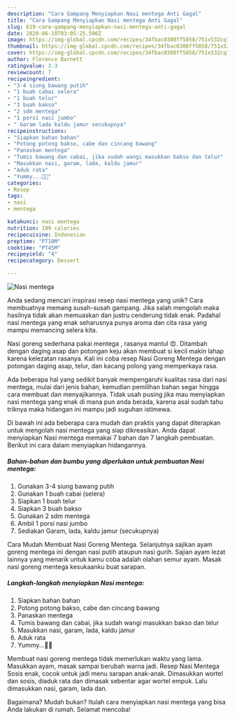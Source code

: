 ```yaml
---
description: "Cara Gampang Menyiapkan Nasi mentega Anti Gagal"
title: "Cara Gampang Menyiapkan Nasi mentega Anti Gagal"
slug: 619-cara-gampang-menyiapkan-nasi-mentega-anti-gagal
date: 2020-06-18T03:05:25.596Z
image: https://img-global.cpcdn.com/recipes/34fbac0308ff5858/751x532cq70/nasi-mentega-foto-resep-utama.jpg
thumbnail: https://img-global.cpcdn.com/recipes/34fbac0308ff5858/751x532cq70/nasi-mentega-foto-resep-utama.jpg
cover: https://img-global.cpcdn.com/recipes/34fbac0308ff5858/751x532cq70/nasi-mentega-foto-resep-utama.jpg
author: Florence Barnett
ratingvalue: 3.3
reviewcount: 7
recipeingredient:
- "3-4 siung bawang putih"
- "1 buah cabai selera"
- "1 buah telur"
- "3 buah bakso"
- "2 sdm mentega"
- "1 porsi nasi jumbo"
- " Garam lada kaldu jamur secukupnya"
recipeinstructions:
- "Siapkan bahan bahan"
- "Potong potong bakso, cabe dan cincang bawang"
- "Panaskan mentega"
- "Tumis bawang dan cabai, jika sudah wangi masukkan bakso dan telur"
- "Masukkan nasi, garam, lada, kaldu jamur"
- "Aduk rata"
- "Yummy...🐻🐻"
categories:
- Resep
tags:
- nasi
- mentega

katakunci: nasi mentega 
nutrition: 199 calories
recipecuisine: Indonesian
preptime: "PT10M"
cooktime: "PT45M"
recipeyield: "4"
recipecategory: Dessert

---
```



![Nasi mentega](https://img-global.cpcdn.com/recipes/34fbac0308ff5858/751x532cq70/nasi-mentega-foto-resep-utama.jpg)

Anda sedang mencari inspirasi resep nasi mentega yang unik? Cara membuatnya memang susah-susah gampang. Jika salah mengolah maka hasilnya tidak akan memuaskan dan justru cenderung tidak enak. Padahal nasi mentega yang enak seharusnya punya aroma dan cita rasa yang mampu memancing selera kita.

Nasi goreng sederhana pakai mentega , rasanya mantul 😍. Ditambah dengan daging asap dan potongan keju akan membuat si kecil makin lahap karena kelezatan rasanya. Kali ini coba resep Nasi Goreng Mentega dengan potongan daging asap, telur, dan kacang polong yang memperkaya rasa.

Ada beberapa hal yang sedikit banyak mempengaruhi kualitas rasa dari nasi mentega, mulai dari jenis bahan, kemudian pemilihan bahan segar hingga cara membuat dan menyajikannya. Tidak usah pusing jika mau menyiapkan nasi mentega yang enak di mana pun anda berada, karena asal sudah tahu triknya maka hidangan ini mampu jadi suguhan istimewa.


Di bawah ini ada beberapa cara mudah dan praktis yang dapat diterapkan untuk mengolah nasi mentega yang siap dikreasikan. Anda dapat menyiapkan Nasi mentega memakai 7 bahan dan 7 langkah pembuatan. Berikut ini cara dalam menyiapkan hidangannya.

<!--inarticleads1-->

##### Bahan-bahan dan bumbu yang diperlukan untuk pembuatan Nasi mentega:

1. Gunakan 3-4 siung bawang putih
1. Gunakan 1 buah cabai (selera)
1. Siapkan 1 buah telur
1. Siapkan 3 buah bakso
1. Gunakan 2 sdm mentega
1. Ambil 1 porsi nasi jumbo
1. Sediakan  Garam, lada, kaldu jamur (secukupnya)


Cara Mudah Membuat Nasi Goreng Mentega. Selanjutnya sajikan ayam goreng mentega ini dengan nasi putih ataupun nasi gurih. Sajian ayam lezat lainnya yang menarik untuk kamu coba adalah olahan semur ayam. Masak nasi goreng mentega kesukaanku buat sarapan. 

<!--inarticleads2-->

##### Langkah-langkah menyiapkan Nasi mentega:

1. Siapkan bahan bahan
1. Potong potong bakso, cabe dan cincang bawang
1. Panaskan mentega
1. Tumis bawang dan cabai, jika sudah wangi masukkan bakso dan telur
1. Masukkan nasi, garam, lada, kaldu jamur
1. Aduk rata
1. Yummy...🐻🐻


Membuat nasi goreng mentega tidak memerlukan waktu yang lama. Masukkan ayam, masak sampai berubah warna jadi. Resep Nasi Mentega Sosis enak, cocok untuk jadi menu sarapan anak-anak. Dimasukkan wortel dan sosis, diaduk rata dan dimasak sebentar agar wortel empuk. Lalu dimasukkan nasi, garam, lada dan. 

Bagaimana? Mudah bukan? Itulah cara menyiapkan nasi mentega yang bisa Anda lakukan di rumah. Selamat mencoba!
